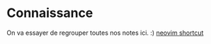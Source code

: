 # Connaissance
On va essayer de regrouper toutes nos notes ici. :)
[neovim shortcut](docs/neovim.md)
